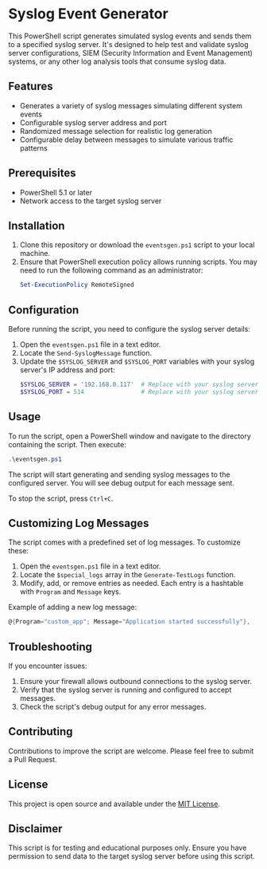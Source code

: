 # Syslog Event Generator

This PowerShell script generates simulated syslog events and sends them to a specified syslog server. It's designed to help test and validate syslog server configurations, SIEM (Security Information and Event Management) systems, or any other log analysis tools that consume syslog data.

## Features

- Generates a variety of syslog messages simulating different system events
- Configurable syslog server address and port
- Randomized message selection for realistic log generation
- Configurable delay between messages to simulate various traffic patterns

## Prerequisites

- PowerShell 5.1 or later
- Network access to the target syslog server

## Installation

1. Clone this repository or download the `eventsgen.ps1` script to your local machine.
2. Ensure that PowerShell execution policy allows running scripts. You may need to run the following command as an administrator:
   ```powershell
   Set-ExecutionPolicy RemoteSigned
   ```

## Configuration

Before running the script, you need to configure the syslog server details:

1. Open the `eventsgen.ps1` file in a text editor.
2. Locate the `Send-SyslogMessage` function.
3. Update the `$SYSLOG_SERVER` and `$SYSLOG_PORT` variables with your syslog server's IP address and port:
   ```powershell
   $SYSLOG_SERVER = '192.168.0.117'  # Replace with your syslog server IP
   $SYSLOG_PORT = 514                # Replace with your syslog server port if different
   ```

## Usage

To run the script, open a PowerShell window and navigate to the directory containing the script. Then execute:

```powershell
.\eventsgen.ps1
```

The script will start generating and sending syslog messages to the configured server. You will see debug output for each message sent.

To stop the script, press `Ctrl+C`.

## Customizing Log Messages

The script comes with a predefined set of log messages. To customize these:

1. Open the `eventsgen.ps1` file in a text editor.
2. Locate the `$special_logs` array in the `Generate-TestLogs` function.
3. Modify, add, or remove entries as needed. Each entry is a hashtable with `Program` and `Message` keys.

Example of adding a new log message:

```powershell
@{Program="custom_app"; Message="Application started successfully"},
```

## Troubleshooting

If you encounter issues:

1. Ensure your firewall allows outbound connections to the syslog server.
2. Verify that the syslog server is running and configured to accept messages.
3. Check the script's debug output for any error messages.

## Contributing

Contributions to improve the script are welcome. Please feel free to submit a Pull Request.

## License

This project is open source and available under the [MIT License](LICENSE).

## Disclaimer

This script is for testing and educational purposes only. Ensure you have permission to send data to the target syslog server before using this script.
